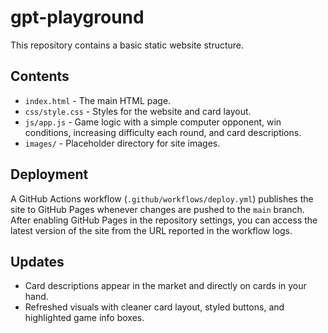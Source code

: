 # gpt-playground

This repository contains a basic static website structure.

## Contents

- `index.html` - The main HTML page.
- `css/style.css` - Styles for the website and card layout.
- `js/app.js` - Game logic with a simple computer opponent, win conditions,
  increasing difficulty each round, and card descriptions.
- `images/` - Placeholder directory for site images.

## Deployment

A GitHub Actions workflow (`.github/workflows/deploy.yml`) publishes the site to
GitHub Pages whenever changes are pushed to the `main` branch. After enabling
GitHub Pages in the repository settings, you can access the latest version of
the site from the URL reported in the workflow logs.

## Updates

- Card descriptions appear in the market and directly on cards in your hand.
- Refreshed visuals with cleaner card layout, styled buttons, and highlighted
  game info boxes.
